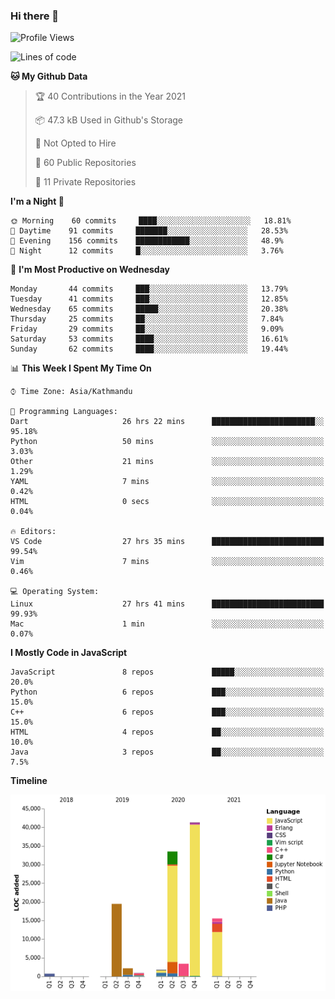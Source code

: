 ### Hi there 👋


<!--START_SECTION:waka-->
![Profile Views](http://img.shields.io/badge/Profile%20Views-10-blue)

![Lines of code](https://img.shields.io/badge/From%20Hello%20World%20I%27ve%20Written-119450%20lines%20of%20code-blue)

**🐱 My Github Data** 

> 🏆 40 Contributions in the Year 2021
 > 
> 📦 47.3 kB Used in Github's Storage 
 > 
> 🚫 Not Opted to Hire
 > 
> 📜 60 Public Repositories 
 > 
> 🔑 11 Private Repositories  
 > 
**I'm a Night 🦉** 

```text
🌞 Morning    60 commits     ████░░░░░░░░░░░░░░░░░░░░░   18.81% 
🌆 Daytime    91 commits     ███████░░░░░░░░░░░░░░░░░░   28.53% 
🌃 Evening    156 commits    ████████████░░░░░░░░░░░░░   48.9% 
🌙 Night      12 commits     █░░░░░░░░░░░░░░░░░░░░░░░░   3.76%

```
📅 **I'm Most Productive on Wednesday** 

```text
Monday       44 commits     ███░░░░░░░░░░░░░░░░░░░░░░   13.79% 
Tuesday      41 commits     ███░░░░░░░░░░░░░░░░░░░░░░   12.85% 
Wednesday    65 commits     █████░░░░░░░░░░░░░░░░░░░░   20.38% 
Thursday     25 commits     ██░░░░░░░░░░░░░░░░░░░░░░░   7.84% 
Friday       29 commits     ██░░░░░░░░░░░░░░░░░░░░░░░   9.09% 
Saturday     53 commits     ████░░░░░░░░░░░░░░░░░░░░░   16.61% 
Sunday       62 commits     ████░░░░░░░░░░░░░░░░░░░░░   19.44%

```


📊 **This Week I Spent My Time On** 

```text
⌚︎ Time Zone: Asia/Kathmandu

💬 Programming Languages: 
Dart                     26 hrs 22 mins      ███████████████████████░░   95.18% 
Python                   50 mins             ░░░░░░░░░░░░░░░░░░░░░░░░░   3.03% 
Other                    21 mins             ░░░░░░░░░░░░░░░░░░░░░░░░░   1.29% 
YAML                     7 mins              ░░░░░░░░░░░░░░░░░░░░░░░░░   0.42% 
HTML                     0 secs              ░░░░░░░░░░░░░░░░░░░░░░░░░   0.04%

🔥 Editors: 
VS Code                  27 hrs 35 mins      █████████████████████████   99.54% 
Vim                      7 mins              ░░░░░░░░░░░░░░░░░░░░░░░░░   0.46%

💻 Operating System: 
Linux                    27 hrs 41 mins      █████████████████████████   99.93% 
Mac                      1 min               ░░░░░░░░░░░░░░░░░░░░░░░░░   0.07%

```

**I Mostly Code in JavaScript** 

```text
JavaScript               8 repos             █████░░░░░░░░░░░░░░░░░░░░   20.0% 
Python                   6 repos             ███░░░░░░░░░░░░░░░░░░░░░░   15.0% 
C++                      6 repos             ███░░░░░░░░░░░░░░░░░░░░░░   15.0% 
HTML                     4 repos             ██░░░░░░░░░░░░░░░░░░░░░░░   10.0% 
Java                     3 repos             ██░░░░░░░░░░░░░░░░░░░░░░░   7.5%

```


**Timeline**

![Chart not found](https://raw.githubusercontent.com/voidash/voidash/main/charts/bar_graph.png) 


<!--END_SECTION:waka-->


<!--
**voidash/voidash** is a ✨ _special_ ✨ repository because its `README.md` (this file) appears on your GitHub profile.

Here are some ideas to get you started:

- 🔭 I’m currently working on ...
- 🌱 I’m currently learning ...
- 👯 I’m looking to collaborate on ...
- 🤔 I’m looking for help with ...
- 💬 Ask me about ...
- 📫 How to reach me: ...
- 😄 Pronouns: ...
- ⚡ Fun fact: ...
-->
